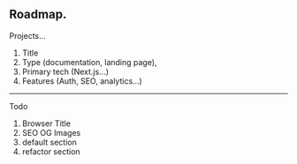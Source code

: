## Roadmap.

Projects...

1. Title
2. Type (documentation, landing page),
3. Primary tech (Next.js...)
4. Features (Auth, SEO, analytics...)

---

Todo
1. Browser Title
2. SEO OG Images
3. default section
4. refactor section
